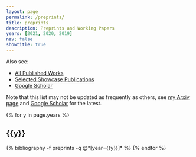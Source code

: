 ```yaml
---
layout: page
permalink: /preprints/
title: preprints
description: Preprints and Working Papers
years: [2021, 2020, 2019]
nav: false
showtitle: true
---
```


Also see:
- [All Published Works](/publications)
- [Selected Showcase Publications](/showcase)
- [Google Scholar](https://scholar.google.ca/citations?user=eL_y80EAAAAJ)



Note that this list may not be updated as frequently as others, see [my Arxiv page](https://arxiv.org/search/cs?searchtype=author&query=Crowley%2C+M) and [Google Scholar](https://scholar.google.ca/citations?user=eL_y80EAAAAJ) for the latest.

<div class="publications by year">
{% for y in page.years %}
  <h2 class="year">{{y}}</h2>
  {% bibliography -f preprints -q @*[year={{y}}]* %}
{% endfor %}

</div>
